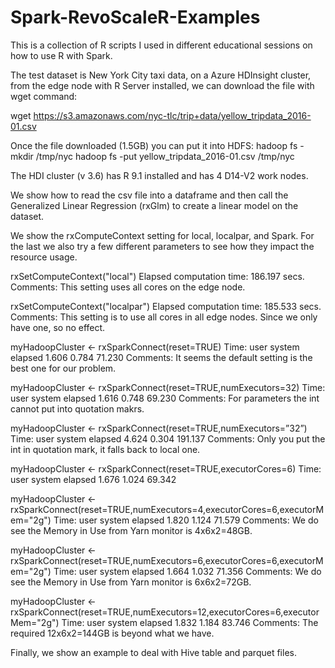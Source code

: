 
# Spark-RevoScaleR-Examples
This is a collection of R scripts I used in different educational sessions on how to use R with Spark.

The test dataset is New York City taxi data, on a Azure HDInsight cluster, from the edge node with R Server installed, we can download the file with wget command:

wget https://s3.amazonaws.com/nyc-tlc/trip+data/yellow_tripdata_2016-01.csv

Once the file downloaded (1.5GB) you can put it into HDFS:
hadoop fs -mkdir /tmp/nyc
hadoop fs -put yellow_tripdata_2016-01.csv /tmp/nyc

The HDI cluster (v 3.6) has R 9.1 installed and has 4 D14-V2 work nodes.

We show how to read the csv file into a dataframe and then call the Generalized Linear Regression (rxGlm) to create a linear model on the dataset.

We show the rxComputeContext setting for local, localpar, and Spark. For the last we also try a few different parameters to see how they impact the resource usage.

rxSetComputeContext("local")
Elapsed computation time: 186.197 secs.
Comments: This setting uses all cores on the edge node.

rxSetComputeContext("localpar")
Elapsed computation time: 185.533 secs.
Comments: This setting is to use all cores in all edge nodes. Since we only have one, so no effect.

myHadoopCluster <- rxSparkConnect(reset=TRUE)
Time: user system elapsed 1.606 0.784 71.230
Comments: It seems the default setting is the best one for our problem.

myHadoopCluster <- rxSparkConnect(reset=TRUE,numExecutors=32)
Time: user system elapsed 1.616 0.748 69.230
Comments: For parameters the int cannot put into quotation makrs.

myHadoopCluster <- rxSparkConnect(reset=TRUE,numExecutors=”32”)
Time: user system elapsed 4.624 0.304 191.137
Comments: Only you put the int in quotation mark, it falls back to local one.

myHadoopCluster <- rxSparkConnect(reset=TRUE,executorCores=6)
Time: user system elapsed 1.676 1.024 69.342

myHadoopCluster <- rxSparkConnect(reset=TRUE,numExecutors=4,executorCores=6,executorMem="2g")
Time: user system elapsed 1.820 1.124 71.579
Comments: We do see the Memory in Use from Yarn monitor is 4x6x2=48GB.

myHadoopCluster <- rxSparkConnect(reset=TRUE,numExecutors=6,executorCores=6,executorMem="2g")
Time: user system elapsed 1.664 1.032 71.356
Comments: We do see the Memory in Use from Yarn monitor is 6x6x2=72GB.

myHadoopCluster <- rxSparkConnect(reset=TRUE,numExecutors=12,executorCores=6,executorMem="2g")
Time: user system elapsed 1.832 1.184 83.746
Comments: The required 12x6x2=144GB is beyond what we have.

Finally, we show an example to deal with Hive table and parquet files.

